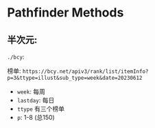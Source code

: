 # Pathfinder Methods

## 半次元:
`./bcy`: 

榜单: `https://bcy.net/apiv3/rank/list/itemInfo?p=3&ttype=illust&sub_type=week&date=20230612`
- `week`: 每周
- `lastday`: 每日
- `ttype` 有三个榜单
- `p`: 1-8 (总150)
